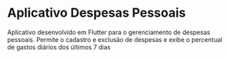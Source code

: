 # Aplicativo Despesas Pessoais

Aplicativo desenvolvido em Flutter para o gerenciamento de despesas pessoais. Permite o cadastro e exclusão de despesas e exibe o percentual de gastos diários dos últimos 7 dias
